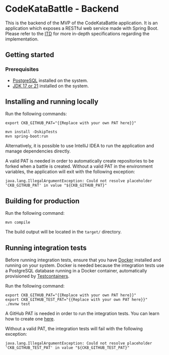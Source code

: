 # CodeKataBattle - Backend

This is the backend of the MVP of the CodeKataBattle application. It is an application which exposes a RESTful web service made with Spring Boot.
Please refer to the [ITD](https://github.com/codekatabattle-polimi/OrciuoloVitelloGiallongo/tree/master/DeliveryFolder) for more in-depth specifications regarding the implementation.

## Getting started

### Prerequisites

- [PostgreSQL](https://www.postgresql.org/download/) installed on the system.
- [JDK 17 or 21](https://www.oracle.com/java/technologies/downloads/#java17) installed on the system.

## Installing and running locally

Run the following commands:

```shell
export CKB_GITHUB_PAT="{{Replace with your own PAT here}}"

mvn install -DskipTests
mvn spring-boot:run
```

Alternatively, it is possible to use IntelliJ IDEA to run the application and manage dependencies directly.

A valid PAT is needed in order to automatically create repositories to be forked when a battle is created.
Without a valid PAT in the environment variables, the application will exit with the following exception:
```
java.lang.IllegalArgumentException: Could not resolve placeholder 'CKB_GITHUB_PAT' in value "${CKB_GITHUB_PAT}"
```

## Building for production

Run the following command:

```shell
mvn compile
```

The build output will be located in the `target/` directory.

## Running integration tests

Before running integration tests, ensure that you have [Docker](https://www.docker.com/) installed and running on your system.
Docker is needed because the integration tests use a PostgreSQL database running in a Docker container, automatically provisioned by [Testcontainers](https://testcontainers.com/).

Run the following command:

```shell
export CKB_GITHUB_PAT="{{Replace with your own PAT here}}"
export CKB_GITHUB_TEST_PAT="{{Replace with your own PAT here}}"
./mvnw test
```

A GitHub PAT is needed in order to run the integration tests. You can learn how to create one [here](https://docs.github.com/en/authentication/keeping-your-account-and-data-secure/managing-your-personal-access-tokens).

Without a valid PAT, the integration tests will fail with the following exception:
```
java.lang.IllegalArgumentException: Could not resolve placeholder 'CKB_GITHUB_TEST_PAT' in value "${CKB_GITHUB_TEST_PAT}"
```
